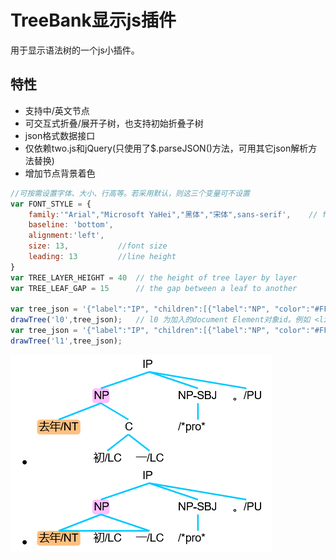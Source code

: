 # TreeBank显示js插件

用于显示语法树的一个js小插件。

## 特性

* 支持中/英文节点
* 可交互式折叠/展开子树，也支持初始折叠子树
* json格式数据接口
* 仅依赖two.js和jQuery(只使用了$.parseJSON()方法，可用其它json解析方法替换)
* 增加节点背景着色

```javascript
//可按需设置字体、大小、行高等。若采用默认，则这三个变量可不设置
var FONT_STYLE = {
    family:'"Arial","Microsoft YaHei","黑体","宋体",sans-serif',    // font style
    baseline: 'bottom',
    alignment:'left',
    size: 13,           //font size
    leading: 13         //line height
}
var TREE_LAYER_HEIGHT = 40  // the height of tree layer by layer
var TREE_LEAF_GAP = 15      // the gap between a leaf to another

var tree_json = '{"label":"IP", "children":[{"label":"NP", "color":"#FF80ff", "children":[{"label":"去年/NT", "color":"#FF8000"}, {"label":"C", "children":[{"label":"初/LC"}, {"label":"一/LC"}] }] },{"label":"NP-SBJ", "children":[{"label":"/*pro*"}] }, {"label":"。/PU"}] }'
drawTree('l0',tree_json);   // l0 为加入的document Element对象id。例如 <li id='l0'></li>
var tree_json = '{"label":"IP", "children":[{"label":"NP", "color":"#FF80ff", "fold":"true", "children":[{"label":"去年/NT", "color":"#FF8000"}, {"label":"C", "children":[{"label":"初/LC"}, {"label":"一/LC"}] }] },{"label":"NP-SBJ", "children":[{"label":"/*pro*"}] }, {"label":"。/PU"}] }';    //注意：fold==true 初始为折叠子树状态
drawTree('l1',tree_json);
```

![样例](sample.png)

